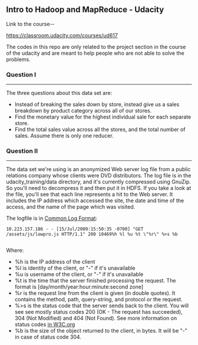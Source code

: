 <!DOCTYPE html>
<div>
  <h2>Intro to Hadoop and MapReduce - Udacity</h2>
  <p>Link to the course-- </p><p><a href="https://classroom.udacity.com/courses/ud617">https://classroom.udacity.com/courses/ud617</a></p>
  <p>The codes in this repo are only related to the project section in the course of the udacity and are meant to help people who are not able to solve the problems.</p>
  <h3>Question I</h1>
  <hr>
  <p>The three questions about this data set are:</p>
  <ul>
    <li>Instead of breaking the sales down by store, instead give us a sales breakdown by product category across all of our stores.</li>
    <li>Find the monetary value for the highest individual sale for each separate store.</li>
    <li>Find the total sales value across all the stores, and the total number of sales. Assume there is only one reducer.</li>
  </ul>
</div>
<div>
  <div>
    <div>
      <h3>Question II</h1>
      <hr>
      <p>The data set we're using is an anonymized Web server log file from a public relations company whose clients were DVD distributors. The log file is in the udacity_training/data directory, and it's currently compressed using GnuZip. So you'll need to decompress it and then put it in HDFS. If you take a look at the file, you'll see that each line represents a hit to the Web server. It includes the IP address which accessed the site, the date and time of the access, and the name of the page which was visited.</p>
      <p>The logfile is in <a target="_blank" href="http://en.wikipedia.org/wiki/Common_Log_Format">Common Log Format</a>:</p>
      <pre><code><span class="hljs-number">10.223</span><span class="hljs-number">.157</span><span class="hljs-number">.186</span> - - [<span class="hljs-number">15</span>/Jul/<span class="hljs-number">2009</span>:<span class="hljs-number">15</span>:<span class="hljs-number">50</span>:<span class="hljs-number">35</span> -<span class="hljs-number">0700</span>] <span class="hljs-string">"GET /assets/js/lowpro.js HTTP/1.1"</span> <span class="hljs-number">200</span> <span class="hljs-number">10469</span>%h %l %u %t \<span class="hljs-string">"%r\" %&gt;s %b</span>
      </code></pre><p>Where:</p>
      <ul>
        <li>%h is the IP address of the client</li>
        <li>%l is identity of the client, or "-" if it's unavailable</li>
        <li>%u is username of the client, or "-" if it's unavailable</li>
        <li>%t is the time that the server finished processing the request. The format is [day/month/year:hour:minute:second zone]</li>
        <li>%r is the request line from the client is given (in double quotes). It contains the method, path, query-string, and protocol or the request.</li>
        <li>%&gt;s is the status code that the server sends back to the client. You will see see mostly status codes 200 (OK - The request has succeeded), 304 (Not Modified) and 404 (Not Found). See more information on status codes <a target="_blank" href="http://www.w3.org/Protocols/rfc2616/rfc2616-sec10.html">in W3C.org</a></li>
        <li>%b is the size of the object returned to the client, in bytes. It will be "-" in case of status code 304.</li>
      </ul>
      </div>
    </div>
  </div>